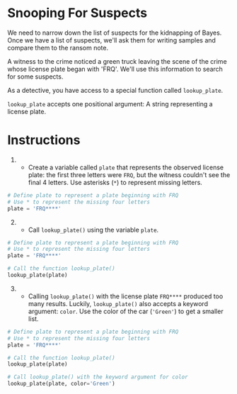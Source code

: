 # Snooping For Suspects

We need to narrow down the list of suspects for the kidnapping of Bayes. Once we have a list of suspects, we'll ask them for writing samples and compare them to the ransom note.

A witness to the crime noticed a green truck leaving the scene of the crime whose license plate began with 'FRQ'. We'll use this information to search for some suspects.

As a detective, you have access to a special function called `lookup_plate`.

`lookup_plate` accepts one positional argument: A string representing a license plate.

# Instructions

1. * Create a variable called `plate` that represents the observed license plate: the first three letters were `FRQ`, but the witness couldn't see the final 4 letters. Use asterisks (`*`) to represent missing letters.

```python
# Define plate to represent a plate beginning with FRQ
# Use * to represent the missing four letters
plate = 'FRQ****'
```

2. * Call `lookup_plate()` using the variable `plate`.

```python
# Define plate to represent a plate beginning with FRQ
# Use * to represent the missing four letters
plate = 'FRQ****'

# Call the function lookup_plate()
lookup_plate(plate)
```

3. * Calling `lookup_plate()` with the license plate `FRQ****` produced too many results. Luckily, `lookup_plate()` also accepts a keyword argument: `color`. Use the color of the car (`'Green'`) to get a smaller list.

```python
# Define plate to represent a plate beginning with FRQ
# Use * to represent the missing four letters
plate = 'FRQ****'

# Call the function lookup_plate()
lookup_plate(plate)

# Call lookup_plate() with the keyword argument for color
lookup_plate(plate, color='Green')
```
